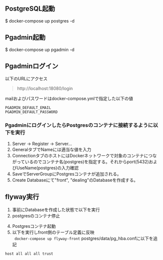 
## PostgreSQL起動
$ docker-compose up postgres -d

## Pgadmin起動
$ docker-compose up pgadmin -d


## Pgadminログイン
以下のURLにアクセス
> http://localhost:18080/login    

mailおよびパスワードはdocker-compose.ymlで指定した以下の値
```
PGADMIN_DEFAULT_EMAIL
PGADMIN_DEFAULT_PASSWORD
```
### PgadminにログインしたらPostgresのコンテナに接続するように以下を実行
1. Server -> Register -> Server...
2. GeneralタブでNameには適当な値を入力
3. ConnectionタブのホストにはDockerネットワークで対象のコンテナにつながっているのでコンテナ名(postgres)を指定する。それからport(5432)およびUseName(postgres)の入力確認
4. SaveでServerGroupにPostgresコンテナが追加される。
5. Create Databaseにて"front", "dealing"のDatabaseを作成する。


## flyway実行
1. 事前にDatabaseを作成した状態で以下を実行    
2. postgresのコンテナ停止
<!-- 3. postgres/data/pg_hba.confに以下を追記    
    ```host all all all trust``` -->
4. Postgresコンテナ起動
5. 以下を実行しfront側のテーブル定義に反映    
   ``` docker-compose up flyway-front```
postgres/data/pg_hba.confに以下を追記
```
host all all all trust
```